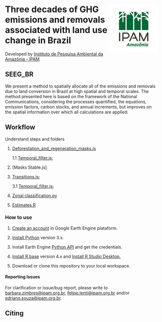 <div>
    <img src='./aux/ipam_logo.jpg' height='auto' width='160' align='right'>
  <h1>  Three decades of GHG emissions and removals associated with land use change in Brazil </h1>
</div>

Developed by [Instituto de Pesquisa Ambiental da Amazônia - IPAM](https://ipam.org.br/)<br>



## SEEG_BR 

We present a method to spatially allocate all of the emissions and removals due to land conversion in Brazil at high spatial and temporal scales. The method presented here is based on the framework of the National Communications, considering the processes quantified, the equations, emission factors, carbon stocks, and annual increments, but improves on the spatial information over which all calculations are applied. 



## Workflow
   
   Understand steps and folders

 1. [Deforestation_and_regeneration_masks.js](https://github.com/musx/mapbiomas-cerrado-col6/tree/main/1-feature-space)

    1.1 [Temporal_filter.js](https://github.com/musx/mapbiomas-cerrado-col6/tree/main/2-general-map);
    
2. [Masks Stable.js]

3. [Transitions.js](https://github.com/musx/mapbiomas-cerrado-col6/tree/main/2-general-map);
 
    3.1 [Temporal_filter.js](https://github.com/musx/mapbiomas-cerrado-col6/tree/main/2-general-map);


3. [Zonal classification.py](https://github.com/musx/mapbiomas-cerrado-col6/tree/main/3-wetlands)

4. [Estimates.R](https://github.com/musx/mapbiomas-cerrado-col6/tree/main/4-integrate-map)


### How to use
1. [Create an account](https://signup.earthengine.google.com/) in Google Earth Engine plataform.

2. [Install Python](https://www.python.org/downloads/) version 3.x.

3. Install Earth Engine [Python API](https://developers.google.com/earth-engine/guides/python_install) and get the credentials. 

4. [Install R base](https://cran.r-project.org/bin/) version 4.x and [Install R Studio Desktop.](https://www.rstudio.com/products/rstudio/download/)

5. Download or clone this repository to your local workspace.


#### Reporting Issues
For clarification or issue/bug report, please write to <barbara.zimbres@ipam.org.br>, <felipe.lenti@ipam.org.br> and/or <edriano.souza@ipam.org.br>.


## Citing
